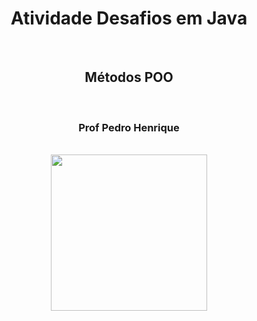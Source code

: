<div align="center" id="toc">
  <ul style="list-style: none">
    <summary>
      <h1> Atividade Desafios em Java </h1> <br>
      <h2> Métodos POO </h2> <br>
      <h3> Prof Pedro Henrique </h3> <br>
      <img width="250" src="https://upload.wikimedia.org/wikipedia/en/thumb/3/30/Java_programming_language_logo.svg/1200px-Java_programming_language_logo.svg.png">
    </summary>
  </ul>
</div>
